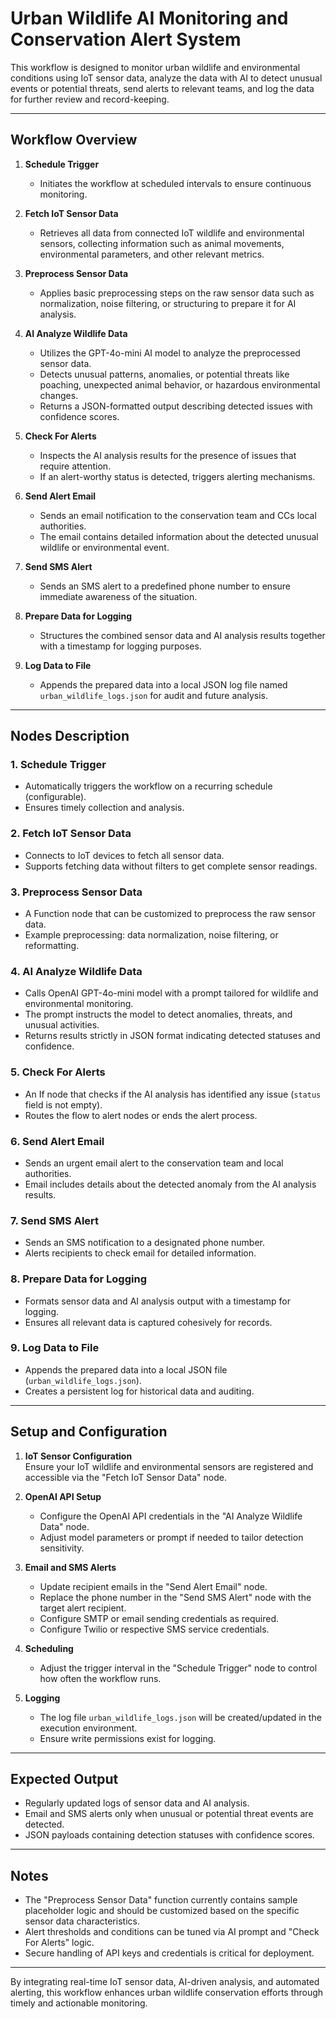 # Urban Wildlife AI Monitoring and Conservation Alert System

This workflow is designed to monitor urban wildlife and environmental conditions using IoT sensor data, analyze the data with AI to detect unusual events or potential threats, send alerts to relevant teams, and log the data for further review and record-keeping.

---

## Workflow Overview

1. **Schedule Trigger**  
   - Initiates the workflow at scheduled intervals to ensure continuous monitoring.

2. **Fetch IoT Sensor Data**  
   - Retrieves all data from connected IoT wildlife and environmental sensors, collecting information such as animal movements, environmental parameters, and other relevant metrics.

3. **Preprocess Sensor Data**  
   - Applies basic preprocessing steps on the raw sensor data such as normalization, noise filtering, or structuring to prepare it for AI analysis.

4. **AI Analyze Wildlife Data**  
   - Utilizes the GPT-4o-mini AI model to analyze the preprocessed sensor data.
   - Detects unusual patterns, anomalies, or potential threats like poaching, unexpected animal behavior, or hazardous environmental changes.
   - Returns a JSON-formatted output describing detected issues with confidence scores.

5. **Check For Alerts**  
   - Inspects the AI analysis results for the presence of issues that require attention.
   - If an alert-worthy status is detected, triggers alerting mechanisms.

6. **Send Alert Email**  
   - Sends an email notification to the conservation team and CCs local authorities.
   - The email contains detailed information about the detected unusual wildlife or environmental event.

7. **Send SMS Alert**  
   - Sends an SMS alert to a predefined phone number to ensure immediate awareness of the situation.

8. **Prepare Data for Logging**  
   - Structures the combined sensor data and AI analysis results together with a timestamp for logging purposes.

9. **Log Data to File**  
   - Appends the prepared data into a local JSON log file named `urban_wildlife_logs.json` for audit and future analysis.

---

## Nodes Description

### 1. Schedule Trigger
- Automatically triggers the workflow on a recurring schedule (configurable).
- Ensures timely collection and analysis.

### 2. Fetch IoT Sensor Data
- Connects to IoT devices to fetch all sensor data.
- Supports fetching data without filters to get complete sensor readings.

### 3. Preprocess Sensor Data
- A Function node that can be customized to preprocess the raw sensor data.
- Example preprocessing: data normalization, noise filtering, or reformatting.

### 4. AI Analyze Wildlife Data
- Calls OpenAI GPT-4o-mini model with a prompt tailored for wildlife and environmental monitoring.
- The prompt instructs the model to detect anomalies, threats, and unusual activities.
- Returns results strictly in JSON format indicating detected statuses and confidence.

### 5. Check For Alerts
- An If node that checks if the AI analysis has identified any issue (`status` field is not empty).
- Routes the flow to alert nodes or ends the alert process.

### 6. Send Alert Email
- Sends an urgent email alert to the conservation team and local authorities.
- Email includes details about the detected anomaly from the AI analysis results.

### 7. Send SMS Alert
- Sends an SMS notification to a designated phone number.
- Alerts recipients to check email for detailed information.

### 8. Prepare Data for Logging
- Formats sensor data and AI analysis output with a timestamp for logging.
- Ensures all relevant data is captured cohesively for records.

### 9. Log Data to File
- Appends the prepared data into a local JSON file (`urban_wildlife_logs.json`).
- Creates a persistent log for historical data and auditing.

---

## Setup and Configuration

1. **IoT Sensor Configuration**  
   Ensure your IoT wildlife and environmental sensors are registered and accessible via the "Fetch IoT Sensor Data" node.

2. **OpenAI API Setup**  
   - Configure the OpenAI API credentials in the "AI Analyze Wildlife Data" node.
   - Adjust model parameters or prompt if needed to tailor detection sensitivity.

3. **Email and SMS Alerts**  
   - Update recipient emails in the "Send Alert Email" node.
   - Replace the phone number in the "Send SMS Alert" node with the target alert recipient.
   - Configure SMTP or email sending credentials as required.
   - Configure Twilio or respective SMS service credentials.

4. **Scheduling**  
   - Adjust the trigger interval in the "Schedule Trigger" node to control how often the workflow runs.

5. **Logging**  
   - The log file `urban_wildlife_logs.json` will be created/updated in the execution environment.
   - Ensure write permissions exist for logging.

---

## Expected Output

- Regularly updated logs of sensor data and AI analysis.
- Email and SMS alerts only when unusual or potential threat events are detected.
- JSON payloads containing detection statuses with confidence scores.

---

## Notes

- The "Preprocess Sensor Data" function currently contains sample placeholder logic and should be customized based on the specific sensor data characteristics.
- Alert thresholds and conditions can be tuned via AI prompt and "Check For Alerts" logic.
- Secure handling of API keys and credentials is critical for deployment.

---

By integrating real-time IoT sensor data, AI-driven analysis, and automated alerting, this workflow enhances urban wildlife conservation efforts through timely and actionable monitoring.